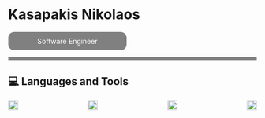 <h1>Kasapakis Nikolaos</h1>

<a href="#" style="display: inline-block; padding: 10px 20px; background-color: grey; color: white; text-align: center; text-decoration: none; border-radius: 12px; width: 200px;">Software Engineer</a>

<p>
  
</p>

<hr style="border: 0; height: 6px; background-color: grey; width: 100%;" />

<h2>💻 Languages and Tools</h2>

<!-- <div style="display: flex; justify-content: space-between; align-items: center; height: 20px;">
  <img src="https://cdn.jsdelivr.net/gh/devicons/devicon@latest/icons/css3/css3-original.svg" />
  <img src="https://cdn.jsdelivr.net/gh/devicons/devicon@latest/icons/html5/html5-original.svg" />
  <img src="https://cdn.jsdelivr.net/gh/devicons/devicon@latest/icons/javascript/javascript-original.svg" />
  <img src="https://cdn.jsdelivr.net/gh/devicons/devicon@latest/icons/angularjs/angularjs-original.svg" />
</div> --->

<div style="display: flex; justify-content: space-between; align-items: center; height: 20px;">
  <img src="https://cdn.jsdelivr.net/gh/devicons/devicon@latest/icons/css3/css3-original.svg" style="width: 20px; height: 100%;" />
  <img src="https://cdn.jsdelivr.net/gh/devicons/devicon@latest/icons/html5/html5-original.svg" style="width: 20px; height: 100%;" />
  <img src="https://cdn.jsdelivr.net/gh/devicons/devicon@latest/icons/javascript/javascript-original.svg" style="width: 20px; height: 100%;" />
  <img src="https://cdn.jsdelivr.net/gh/devicons/devicon@latest/icons/angularjs/angularjs-original.svg" style="width: 20px; height: 100%;" />
</div>




<!--
**kasapakis-nk/kasapakis-nk** is a ✨ _special_ ✨ repository because its `README.md` (this file) appears on your GitHub profile.

Here are some ideas to get you started:

- 🔭 I’m currently working on ...
- 🌱 I’m currently learning ...
- 👯 I’m looking to collaborate on ...
- 🤔 I’m looking for help with ...
- 💬 Ask me about ...
- 📫 How to reach me: ...
- 😄 Pronouns: ...
- ⚡ Fun fact: ...
-->
